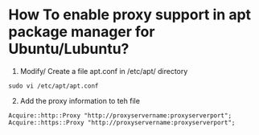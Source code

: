 # How To enable proxy support in apt package manager for Ubuntu/Lubuntu?

1. Modify/ Create a file apt.conf in /etc/apt/ directory

 `sudo vi /etc/apt/apt.conf`
 
 2. Add the proxy information to teh file
```
Acquire::http::Proxy "http://proxyservername:proxyserverport";
Acquire::https::Proxy "http://proxyservername:proxyserverport";
```
